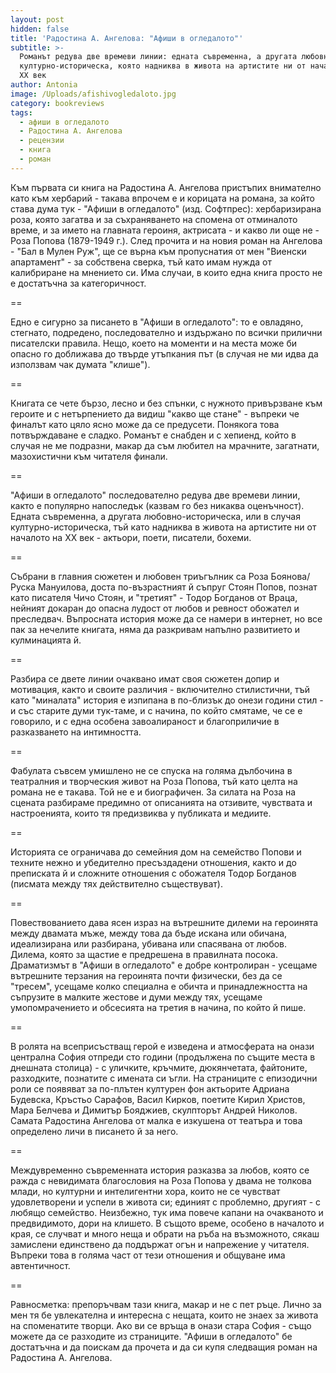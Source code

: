 ```yaml
---
layout: post
hidden: false
title: 'Радостина А. Ангелова: "Афиши в огледалото"'
subtitle: >-
  Романът редува две времеви линии: едната съвременна, а другата любовна и
  културно-историческа, която надниква в живота на артистите ни от началото на
  XX век 
author: Antonia
image: /Uploads/afishivogledaloto.jpg
category: bookreviews
tags:
  - афиши в огледалото
  - Радостина А. Ангелова
  - рецензии
  - книга
  - роман
---
```

Към първата си книга на Радостина А. Ангелова пристъпих внимателно като към хербарий - такава впрочем е и корицата на романа, за който става дума тук - "Афиши в огледалото" (изд. Софтпрес): хербаризирана роза, която загатва и за съхраняването на спомена от отминалото време, и за името на главната героиня, актрисата - и какво ли още не - Роза Попова (1879-1949 г.). След прочита и на новия роман на Ангелова - "Бал в Мулен Руж", ще се върна към пропуснатия от мен "Виенски апартамент" - за собствена сверка, тъй като имам нужда от калибриране на мнението си. Има случаи, в които една книга просто не е достатъчна за категоричност.

\==

Едно е сигурно за писането в "Афиши в огледалото": то е овладяно, стегнато, подредено, последователно и издържано по всички прилични писателски правила. Нещо, което на моменти и на места може би опасно го доближава до твърде утъпкания път (в случая не ми идва да използвам чак думата "клише"). 

\==

Книгата се чете бързо, лесно и без спънки, с нужното привързване към героите и с нетърпението да видиш "какво ще стане" - въпреки че финалът като цяло ясно може да се предусети. Понякога това потвърждаване е сладко. Романът е снабден и с хепиенд, който в случая не ме подразни, макар да съм любител на мрачните, загатнати, мазохистични към читателя финали.

\==

"Афиши в огледалото" последователно редува две времеви линии, както е популярно напоследък (казвам го без никаква оценъчност). Едната съвременна, а другата любовно-историческа, или в случая културно-историческа, тъй като надниква в живота на артистите ни от началото на XX век - актьори, поети, писатели, бохеми. 

\==

Събрани в главния сюжетен и любовен триъгълник са Роза Боянова/Руска Мануилова, доста по-възрастният й съпруг Стоян Попов, познат като писателя Чичо Стоян, и "третият" - Тодор Богданов от Враца, нейният докаран до опасна лудост от любов и ревност обожател и преследвач. Въпросната история може да се намери в интернет, но все пак за нечелите книгата, няма да разкривам напълно развитието и кулминацията й.

\==

Разбира се двете линии очаквано имат своя сюжетен допир и мотивация, както и своите различия - включително стилистични, тъй като "миналата" история е изпипана в по-близък до онези години стил - и със старите думи тук-таме, и с начина, по който смятаме, че се е говорило, и с една особена завоалираност и благоприличие в разказването на интимността.

\==

Фабулата съвсем умишлено не се спуска на голяма дълбочина в театралния и творческия живот на Роза Попова, тъй като целта на романа не е такава. Той не е и биографичен. За силата на Роза на сцената разбираме предимно от описанията на отзивите, чувствата и настроенията, които тя предизвиква у публиката и медиите. 

\==

Историята се ограничава до семейния дом на семейство Попови и техните нежно и убедително пресъздадени отношения, както и до преписката й и сложните отношения с обожателя Тодор Богданов (писмата между тях действително съществуват). 

\==

Повествованието дава ясен израз на вътрешните дилеми на героинята между двамата мъже, между това да бъде искана или обичана, идеализирана или разбирана, убивана или спасявана от любов. Дилема, която за щастие е предрешена в правилната посока. Драматизмът в "Афиши в огледалото" е добре контролиран - усещаме вътрешните терзания на героинята почти физически, без да се "тресем", усещаме колко специална е обичта и принадлежността на съпрузите в малките жестове и думи между тях, усещаме умопомрачението и обсесията на третия в начина, по който й пише.

\==

В ролята на всеприсъстващ герой е изведена и атмосферата на онази централна София отпреди сто години (продължена по същите места в днешната столица) - с уличките, кръчмите, дюкянчетата, файтоните, разходките, познатите с имената си ъгли. На страниците с епизодични роли се появяват за по-плътен културен фон актьорите Адриана Будевска, Кръстьо Сарафов, Васил Кирков, поетите Кирил Христов, Мара Белчева и Димитър Бояджиев, скулпторът Андрей Николов. Самата Радостина Ангелова от малка е изкушена от театъра и това определено личи в писането й за него.

\==

Междувременно съвременната история разказва за любов, която се ражда с невидимата благословия на Роза Попова у двама не толкова млади, но културни и интелигентни хора, които не се чувстват удовлетворени и успели в живота си; единият с проблемно, другият - с любящо семейство. Неизбежно, тук има повече капани на очакваното и предвидимото, дори на клишето. В същото време, особено в началото и края, се случват и много неща и обрати на ръба на възможното, сякаш замислени единствено да поддържат огън и напрежение у читателя. Въпреки това в голяма част от тези отношения и общуване има автентичност.

\==

Равносметка: препоръчвам тази книга, макар и не с пет ръце. Лично за мен тя бе увлекателна и интересна с нещата, които не знаех за живота на споменатите творци. Ако ви се връща в онази стара София - също можете да се разходите из страниците. "Афиши в огледалото" бе достатъчна и да поискам да прочета и да си купя следващия роман на Радостина А. Ангелова.
